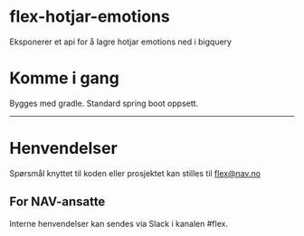 # flex-hotjar-emotions
Eksponerer et api for å lagre hotjar emotions ned i bigquery

# Komme i gang

Bygges med gradle. Standard spring boot oppsett.

---

# Henvendelser

Spørsmål knyttet til koden eller prosjektet kan stilles til flex@nav.no

## For NAV-ansatte

Interne henvendelser kan sendes via Slack i kanalen #flex.
